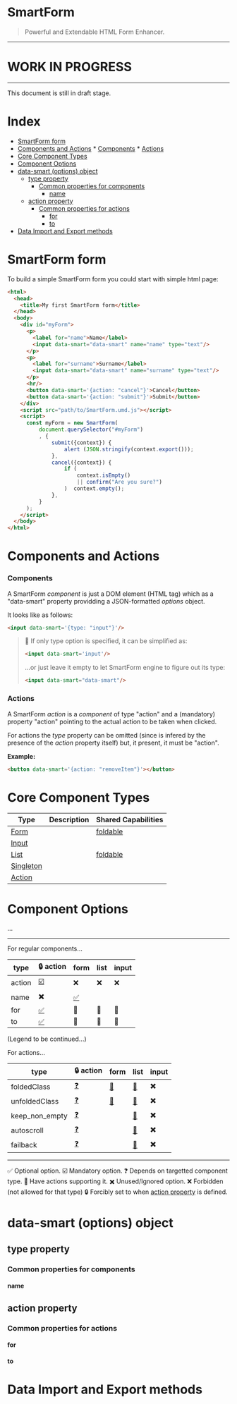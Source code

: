 SmartForm
=========

> Powerful and Extendable HTML Form Enhancer.

------------------------------

#      WORK IN PROGRESS      #

------------------------------


This document is still in draft stage.

Index
=====

<!-- vim-markdown-toc GitLab -->

* [SmartForm form](#smartform-form)
* [Components and Actions](#components-and-actions)
        * [Components](#components)
        * [Actions](#actions)
* [Core Component Types](#core-component-types)
* [Component Options](#component-options)
* [data-smart (options) object](#data-smart-options-object)
    * [type property](#type-property)
        * [Common properties for components](#common-properties-for-components)
            * [name](#name)
    * [action property](#action-property)
        * [Common properties for actions](#common-properties-for-actions)
            * [for](#for)
            * [to](#to)
* [Data Import and Export methods](#data-import-and-export-methods)

<!-- vim-markdown-toc -->





SmartForm form
==============

To build a simple SmartForm form you could start with simple html page:

```html
<html>
  <head>
    <title>My first SmartForm form</title>
  </head>
  <body>
    <div id="myForm">
      <p>
        <label for="name">Name</label>
        <input data-smart="data-smart" name="name" type="text"/>
      </p>
      <p>
        <label for="surname">Surname</label>
        <input data-smart="data-smart" name="surname" type="text"/>
      </p>
      <hr/>
      <button data-smart='{action: "cancel"}'>Cancel</button>
      <button data-smart='{action: "submit"}'>Submit</button>
    </div>
    <script src="path/to/SmartForm.umd.js"></script>
    <script>
      const myForm = new SmartForm(
          document.querySelector("#myForm")
          , {
              submit({context}) {
                  alert (JSON.stringify(context.export()));
              },
              cancel({context}) {
                  if (
                      context.isEmpty()
                      || confirm("Are you sure?")
                  )  context.empty();
              },
          }
      );
    </script>
  </body>
</html>
```

Components and Actions
======================

### Components

A SmartForm *component* is just a DOM element (HTML tag) which as a "data-smart"
property providding a JSON-formatted *options* object.

It looks like as follows:

```html
<input data-smart='{type: "input"}'/>
```

> 📌 If only type option is specified, it can be simplified as:
> ```html
> <input data-smart='input'/>
> ```
> ...or just leave it empty to let SmartForm engine to figure out its type:
> ```html
> <input data-smart="data-smart"/>
> ```

### Actions

A SmartForm *action* is a *component* of type "action" and a (mandatory)
property "action" pointing to the actual action to be taken when clicked.

For actions the *type* property can be omitted (since is infered by the
presence of the *action* property itself) but, it present, it must be "action".

**Example:**

```html
<button data-smart='{action: "removeItem"}'></button>
```


Core Component Types
====================

| Type | Description                     | Shared Capabilities              |
|------|---------------------------------|----------------------------------|
| [Form](doc/type_form.md)           |   | [foldable](doc/deco_foldable.md) |
| [Input](doc/type_input.md)         |   |                                  |
| [List](doc/type_list.md)           |   | [foldable](doc/deco_foldable.md) |
| [Singleton](doc/type_singleton.md) |   |                                  |
| [Action](doc/type_action.md)       |                                      |




Component Options
=================

...

------------

For regular components...

type            | 🔒 action | form | list | input |
----------------|-----------|------|------|-------|
action          | [☑️ ](#action-property) | ❌ | ❌ | ❌ |
name            | ✖️      | [✅]() 
for             | [✅]() | 🔗      | 🔗   | 🔗    |
to              | [✅]() | 🔗      | 🔗   | 🔗    |

(Legend to be continued...)


For actions...

type            | 🔒 action | form | list | input |
----------------|-----------|------|------|-------|
foldedClass     | [❓]() | [🔗]() | [🔗]() | ✖️  |
unfoldedClass   | [❓]() | [🔗]() | [🔗]() | ✖️  |
keep_non_empty  | [❓]() |        | [🔗]() | ✖️  |
autoscroll      | [❓]() |        | [🔗]() | ✖️  |
failback        | [❓]() |        | [🔗]() | ✖️  |

------------

✅ Optional option.
☑️  Mandatory option.
❓ Depends on targetted component type.
🔗 Have actions supporting it.
✖️  Unused/Ignored option.
❌ Forbidden (not allowed for that type)
🔒 Forcibly set to when [action property](#action-property) is defined.


data-smart (options) object
===========================

type property
-------------

### Common properties for components

#### name


action property
---------------


### Common properties for actions

#### for

#### to








Data Import and Export methods
==============================






